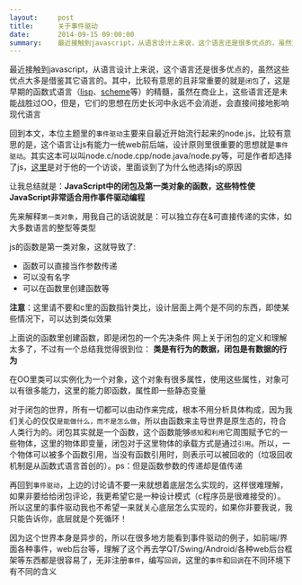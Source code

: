 ```yaml
---
layout:     post
title:      关于事件驱动
date:       2014-09-15 09:00:00
summary:    最近接触到javascript，从语言设计上来说，这个语言还是很多优点的，虽然这些优点大多是借鉴其它语言的。其中，比较有意思的且非常重要的就是`闭包`了，这是早期的函数式语言（[lisp][1]、[scheme][2]等）的精髓，虽然在商业上，这些语言还是未能战胜过OO，但是，它们的思想在历史长河中永远不会消逝，会直接间接地影响现代语言
---
```


最近接触到javascript，从语言设计上来说，这个语言还是很多优点的，虽然这些优点大多是借鉴其它语言的。其中，比较有意思的且非常重要的就是`闭包`了，这是早期的函数式语言（[lisp][1]、[scheme][2]等）的精髓，虽然在商业上，这些语言还是未能战胜过OO，但是，它们的思想在历史长河中永远不会消逝，会直接间接地影响现代语言

回到本文，本位主题里的`事件驱动`主要来自最近开始流行起来的node.js，比较有意思的是，这个语言让js有能力一统web前后端，设计原则里很重要的思想就是`事件驱动`。其实这本可以叫node.c/node.cpp/node.java/node.py等，可是作者却选择了js，[这里][3]是对于他的一个访谈，里面谈到了为什么他选择js的原因

让我总结就是：**JavaScript中的闭包及第一类对象的函数，这些特性使JavaScript非常适合用作事件驱动编程**

先来解释`第一类对象`，用我自己的话说就是：可以独立存在&可直接传递的实体，如大多数语言的整型等类型

js的函数是第一类对象，这就导致了:

  - 函数可以直接当作参数传递
  - 可以没有名字
  - 可以在函数里创建函数等

**注意**：这里请不要和c里的函数指针类比，设计层面上两个是不同的东西，即使某些情况下，可以达到类似效果

上面说的函数里创建函数，即是闭包的一个先决条件
网上关于闭包的定义和理解太多了，不过有一个总结我觉得很到位：
**类是有行为的数据，闭包是有数据的行为**

在OO里类可以实例化为一个对象，这个对象有很多属性，使用这些属性，对象可以有很多能力，这里的能力即函数，属性即一些静态变量

对于闭包的世界，所有一切都可以由动作来完成，根本不用分析具体构成，因为我们关心的仅仅`是能做什么，而不是怎么做`，所以由函数来主导世界是原生态的，符合人类行为的。闭包其实就是一个函数，这个函数能够`感知`和`利用`它周围赋予它的一些物体，这里的物体即变量，闭包对于这里物体的承载方式是通过`引用`。所以，一个物体可以被多个函数引用，当没有函数引用时，则表示可以被回收的（垃圾回收机制是从函数式语言首创的）。ps：但是函数参数的传递却是值传递

再回到`事件驱动`，上边的讨论请不要一来就想着底层怎么实现的，这样很难理解，如果非要给给闭包评论，我更希望它是一种设计模式（c程序员是很难接受的）。所以这里的事件驱动我也不希望一来就关心底层怎么实现的，如果你非要我说，我只能告诉你，底层就是个死循环！

因为这个世界本身是异步的，所以在很多地方能看到事件驱动的例子，如前端/界面各种事件，web后台等，理解了这个再去学QT/Swing/Android/各种web后台框架等东西都是很容易了，无非注册`事件`，编写`回调`，这里的`事件`和`回调`在不同环境下有不同的含义


  [1]: https://en.wikipedia.org/wiki/Lisp_%28programming_language%29
  [2]: https://en.wikipedia.org/wiki/Scheme_%28programming_language%29
  [3]: http://bostinno.streetwise.co/2011/01/31/node-js-interview-4-questions-with-creator-ryan-dahl/
